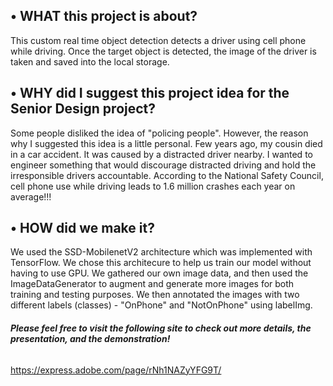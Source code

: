 ## •	WHAT this project is about? 
This custom real time object detection detects a driver using cell phone while driving. Once the target object is detected, the image of the driver is taken and saved into the local storage. 


## •	WHY did I suggest this project idea for the Senior Design project?
Some people disliked the idea of "policing people". However, the reason why I suggested this idea is a little personal. Few years ago, my cousin died in a car accident. It was caused by a distracted driver nearby. I wanted to engineer something that would discourage distracted driving and hold the irresponsible drivers accountable. According to the National Safety Council, cell phone use while driving leads to 1.6 million crashes each year on average!!!


## •  HOW did we make it? 
We used the SSD-MobilenetV2 architecture which was implemented with TensorFlow. We chose this architecure to help us train our model without having to use GPU. We gathered our own image data, and then used the ImageDataGenerator to augment and generate more images for both training and testing purposes. We then annotated the images with two different labels (classes) - "OnPhone" and "NotOnPhone" using labelImg. 







###### **Please feel free to visit the following site to check out more details, the presentation, and the demonstration!**

https://express.adobe.com/page/rNh1NAZyYFG9T/
